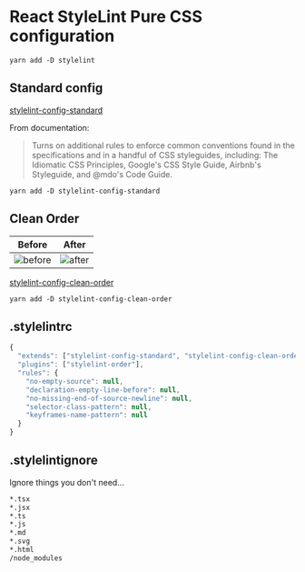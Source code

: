 # React StyleLint Pure CSS configuration

```shell
yarn add -D stylelint
```

## Standard config

[stylelint-config-standard](https://www.npmjs.com/package/stylelint-config-standard)

From documentation: 

> Turns on additional rules to enforce common conventions 
> found in the specifications and in a handful of CSS styleguides, 
> including: The Idiomatic CSS Principles, Google's CSS Style Guide, 
> Airbnb's Styleguide, and @mdo's Code Guide.

```shell
yarn add -D stylelint-config-standard
```

## Clean Order

| Before                                                                                                           | After                                                                                                           |
| ---------------------------------------------------------------------------------------------------------------- | --------------------------------------------------------------------------------------------------------------- |
| ![before](https://user-images.githubusercontent.com/10108377/173256557-88f5098b-dad7-4339-a571-6850ed82828f.png) | ![after](https://user-images.githubusercontent.com/10108377/173256556-e29e892a-2d21-437c-8093-a345d5de920e.png) |

[stylelint-config-clean-order](https://github.com/kutsan/stylelint-config-clean-order)

```shell
yarn add -D stylelint-config-clean-order
```

## .stylelintrc

```js 
{
  "extends": ["stylelint-config-standard", "stylelint-config-clean-order", "stylelint-config-prettier"],
  "plugins": ["stylelint-order"],
  "rules": {
    "no-empty-source": null,
    "declaration-empty-line-before": null,
    "no-missing-end-of-source-newline": null,
    "selector-class-pattern": null,
    "keyframes-name-pattern": null
  }
}
```

## .stylelintignore

Ignore things you don't need...

```txt
*.tsx
*.jsx
*.ts
*.js
*.md
*.svg
*.html
/node_modules
```
